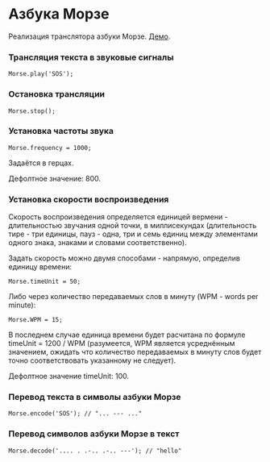 # Азбука Морзе

Реализация транслятора азбуки Морзе. [Демо](https://0xd34f.github.io/morse/).

### Трансляция текста в звуковые сигналы

```
Morse.play('SOS');
```

### Остановка трансляции

```
Morse.stop();
```

### Установка частоты звука

```
Morse.frequency = 1000;
```

Задаётся в герцах.

Дефолтное значение: 800.

### Установка скорости воспроизведения

Скорость воспроизведения определяется единицей вермени - длительностью звучания одной точки, в миллисекундах (длительность тире - три единицы, пауз - одна, три и семь единиц между элементами одного знака, знаками и словами соответственно).

Задать скорость можно двумя способами - напрямую, определив единицу времени:

```
Morse.timeUnit = 50;
```

Либо через количество передаваемых слов в минуту (WPM - words per minute):

```
Morse.WPM = 15;
```

В последнем случае единица времени будет расчитана по формуле timeUnit = 1200 / WPM (разумеется, WPM является усреднённым значением, ожидать что количество передаваемых в минуту слов будет точно соответствовать указанному не следует).

Дефолтное значение timeUnit: 100.

### Перевод текста в символы азбуки Морзе

```
Morse.encode('SOS'); // "... --- ..."
```

### Перевод символов азбуки Морзе в текст

```
Morse.decode('.... . .-.. .-.. ---'); // "hello"
```
